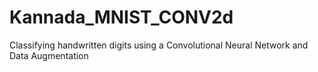 # Kannada_MNIST_CONV2d
Classifying handwritten digits using a Convolutional  Neural Network and Data Augmentation 
